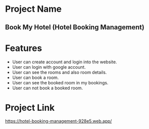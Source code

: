 # Project Name

## Book My Hotel (Hotel Booking Management)

# Features

* User can create account and login into the website.
* User can login with google account.
* User can see the rooms and also room details.
* User can book a room.
* User can see the booked room in my bookings.
* User can not book a booked room.


# Project Link

https://hotel-booking-management-928e5.web.app/

